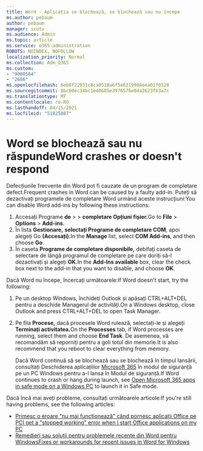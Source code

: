 ```yaml
---
title: Word - Aplicația se blochează, se blochează sau nu începe
ms.author: pebaum
author: pebaum
manager: scotv
ms.audience: Admin
ms.topic: article
ms.service: o365-administration
ROBOTS: NOINDEX, NOFOLLOW
localization_priority: Normal
ms.collection: Adm_O365
ms.custom:
- "9000584"
- "2686"
ms.openlocfilehash: 6eb8f22931c8ca0518a6f5e6219904eea01f0328
ms.sourcegitcommit: 8bc60ec34bc1e40685e3976576e04a2623f63a7c
ms.translationtype: MT
ms.contentlocale: ro-RO
ms.lasthandoff: 04/15/2021
ms.locfileid: "51825887"
---
```

# <a name="word-crashes-or-doesnt-respond"></a><span data-ttu-id="4005a-102">Word se blochează sau nu răspunde</span><span class="sxs-lookup"><span data-stu-id="4005a-102">Word crashes or doesn't respond</span></span>

<span data-ttu-id="4005a-103">Defecțiunile frecvente din Word pot fi cauzate de un program de completare defect.</span><span class="sxs-lookup"><span data-stu-id="4005a-103">Frequent crashes in Word can be caused by a faulty add-in.</span></span> <span data-ttu-id="4005a-104">Puteți să dezactivați programele de completare Word urmând aceste instrucțiuni:</span><span class="sxs-lookup"><span data-stu-id="4005a-104">You can disable Word add-ins by following these instructions:</span></span>

1. <span data-ttu-id="4005a-105">Accesați Programe **de**  >    >  **completare Opțiuni fișier.**</span><span class="sxs-lookup"><span data-stu-id="4005a-105">Go to **File** > **Options** > **Add-ins**.</span></span>
2. <span data-ttu-id="4005a-106">În lista **Gestionare,** **selectați Programe de completare COM**, apoi alegeți Go **(Accesați).**</span><span class="sxs-lookup"><span data-stu-id="4005a-106">In the **Manage** list, select **COM Add-ins**, and then choose **Go**.</span></span>
3. <span data-ttu-id="4005a-107">În caseta **Programe de completare disponibile,** debifați caseta de selectare de lângă programul de completare pe care doriți să-l dezactivați și alegeți **OK.**</span><span class="sxs-lookup"><span data-stu-id="4005a-107">In the **Add-Ins available** box, clear the check box next to the add-in that you want to disable, and choose **OK**.</span></span>

<span data-ttu-id="4005a-108">Dacă Word nu începe, încercați următoarele:</span><span class="sxs-lookup"><span data-stu-id="4005a-108">If Word doesn't start, try the following:</span></span>

1.   <span data-ttu-id="4005a-109">Pe un desktop Windows, închideți Outlook și apăsați CTRL+ALT+DEL pentru a deschide Managerul de activități.</span><span class="sxs-lookup"><span data-stu-id="4005a-109">On a Windows desktop, close Outlook and press CTRL+ALT+DEL to open Task Manager.</span></span> 
2. <span data-ttu-id="4005a-110">Pe fila **Procese,** dacă procesele Word rulează, selectați-le și alegeți **Terminați activitatea.**</span><span class="sxs-lookup"><span data-stu-id="4005a-110">On the **Processes** tab, if Word processes are running, select them and choose **End Task**.</span></span> <span data-ttu-id="4005a-111">De asemenea, vă recomandăm să reporniți pentru a goli totul din memorie.</span><span class="sxs-lookup"><span data-stu-id="4005a-111">It is also recommend that you reboot to clear everything from memory.</span></span>

    <span data-ttu-id="4005a-112">Dacă Word continuă să se blochează sau se blochează în timpul lansării, consultați Deschiderea aplicațiilor [Microsoft 365](https://support.office.com/article/Open-Office-apps-in-safe-mode-on-a-Windows-PC-dedf944a-5f4b-4afb-a453-528af4f7ac72) în modul de siguranță pe un PC Windows pentru a-l lansa în Modul de siguranță.</span><span class="sxs-lookup"><span data-stu-id="4005a-112">If Word continues to crash or hang during launch, see [Open Microsoft 365 apps in safe mode on a Windows PC](https://support.office.com/article/Open-Office-apps-in-safe-mode-on-a-Windows-PC-dedf944a-5f4b-4afb-a453-528af4f7ac72) to launch it in Safe mode.</span></span>

<span data-ttu-id="4005a-113">Dacă încă mai aveți probleme, consultați următoarele articole:</span><span class="sxs-lookup"><span data-stu-id="4005a-113">If you're still having problems, see the following articles:</span></span> 
- [<span data-ttu-id="4005a-114">Primesc o eroare "nu mai funcționează" când pornesc aplicații Office pe PC</span><span class="sxs-lookup"><span data-stu-id="4005a-114">I get a "stopped working" error when I start Office applications on my PC</span></span>](https://support.office.com/article/52bd7985-4e99-4a35-84c8-2d9b8301a2fa)
- [<span data-ttu-id="4005a-115">Remedieri sau soluții pentru problemele recente din Word pentru Windows</span><span class="sxs-lookup"><span data-stu-id="4005a-115">Fixes or workarounds for recent issues in Word for Windows</span></span>](https://support.office.com/article/bf6bf17c-2807-4871-83ce-e337ae8f0b86)